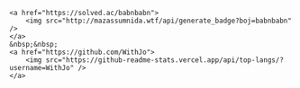 
    <a href="https://solved.ac/babnbabn">
        <img src="http://mazassumnida.wtf/api/generate_badge?boj=babnbabn" />
    </a>
    &nbsp;&nbsp;
    <a href="https://github.com/WithJo">
        <img src="https://github-readme-stats.vercel.app/api/top-langs/?username=WithJo" />
    </a>


